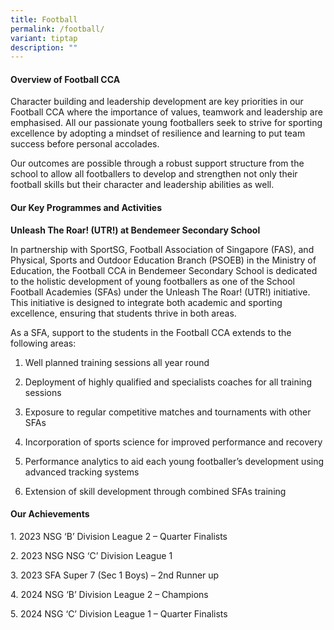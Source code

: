 ```yaml
---
title: Football
permalink: /football/
variant: tiptap
description: ""
---
```

<h4><strong>Overview of Football CCA</strong></h4>
<p>Character building and leadership development are key priorities in our
Football CCA where the importance of values, teamwork and leadership are
emphasised. All our passionate young footballers seek to strive for sporting
excellence by adopting a mindset of resilience and learning to put team
success before personal accolades.</p>
<p>Our outcomes are possible through a robust support structure from the
school to allow all footballers to develop and strengthen not only their
football skills but their character and leadership abilities as well.</p>
<h4><strong>Our Key Programmes and Activities</strong></h4>
<p><strong>Unleash The Roar! (UTR!) at Bendemeer Secondary School</strong>
</p>
<p>In partnership with SportSG, Football Association of Singapore (FAS),
and Physical, Sports and Outdoor Education Branch (PSOEB) in the Ministry
of Education, the Football CCA in Bendemeer Secondary School is dedicated
to the holistic development of young footballers as one of the School Football
Academies (SFAs) under the Unleash The Roar! (UTR!) initiative. This initiative
is designed to integrate both academic and sporting excellence, ensuring
that students thrive in both areas.</p>
<p>As a SFA, support to the students in the Football CCA extends to the following
areas:</p>
<ol data-tight="true" class="tight">
<li>
<p>Well planned training sessions all year round</p>
</li>
<li>
<p>Deployment of highly qualified and specialists coaches for all training
sessions</p>
</li>
<li>
<p>Exposure to regular competitive matches and tournaments with other SFAs</p>
</li>
<li>
<p>Incorporation of sports science for improved performance and recovery</p>
</li>
<li>
<p>Performance analytics to aid each young footballer’s development using
advanced tracking systems</p>
</li>
<li>
<p>Extension of skill development through combined SFAs training</p>
</li>
</ol>
<h4><strong>Our Achievements </strong></h4>
<p>1. 2023 NSG ‘B’ Division League 2 – Quarter Finalists</p>
<p>2. 2023 NSG NSG ‘C’ Division League 1</p>
<p>3. 2023 SFA Super 7 (Sec 1 Boys) – 2nd Runner up</p>
<p>4. 2024 NSG ‘B’ Division League 2 – Champions</p>
<p>5. 2024 NSG ‘C’ Division League 1 – Quarter Finalists</p>
<p></p>